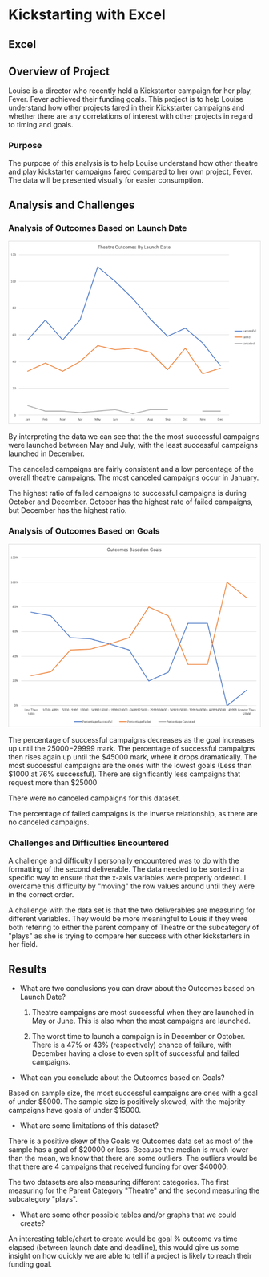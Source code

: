 # Kickstarting with Excel
## Excel 

## Overview of Project
Louise is a director who recently held a Kickstarter campaign for her play, Fever. Fever achieved their funding goals. This project is to help Louise understand how other projects fared in their Kickstarter campaigns and whether there are any correlations of interest with other projects in regard to timing and goals.

### Purpose
The purpose of this analysis is to help Louise understand how other theatre and play kickstarter campaigns fared compared to her own project, Fever. The data will be presented visually for easier consumption.


## Analysis and Challenges

### Analysis of Outcomes Based on Launch Date
<img src="resources/Theater_Outcomes_vs_Launch.png">
</img>

By interpreting the data we can see that the the most successful campaigns were launched between May and July, with the least successful campaigns launched in December. 

The canceled campaigns are fairly consistent and a low percentage of the overall theatre campaigns. The most canceled campaigns occur in January.

The highest ratio of failed campaigns to successful campaigns is during October and December. October has the highest rate of failed campaigns, but December has the highest ratio.


### Analysis of Outcomes Based on Goals
<img src="resources/Outcomes_vs_Goals.png"> </img>

The percentage of successful campaigns decreases as the goal increases up until the $25000-$29999 mark. The percentage of successful campaigns then rises again up until the $45000 mark, where it drops dramatically. The most successful campaigns are the ones with the lowest goals (Less than $1000 at 76% successful). There are significantly less campaigns that request more than $25000

There were no canceled campaigns for this dataset.

The percentage of failed campaigns is the inverse relationship, as there are no canceled campaigns. 


### Challenges and Difficulties Encountered

A challenge and difficulty I personally encountered was to do with the formatting of the second deliverable. The data needed to be sorted in a specific way to ensure that the x-axis variables were properly ordered. I overcame this difficulty by "moving" the row values around until they were in the correct order. 

A challenge with the data set is that the two deliverables are measuring for different variables. They would be more meaningful to Louis if they were both refering to either the parent company of Theatre or the subcategory of "plays" as she is trying to compare her success with other kickstarters in her field.

## Results

- What are two conclusions you can draw about the Outcomes based on Launch Date?

     1. Theatre campaigns are most successful when they are launched in May or June. This is also when the most campaigns are launched.

   2. The worst time to launch a campaign is in December or October. There is a 47% or 43% (respectively) chance of failure, with December having a close to even split of successful and failed campaigns.

- What can you conclude about the Outcomes based on Goals?

Based on sample size, the most successful campaigns are ones with a goal of under $5000.
The sample size is positively skewed, with the majority campaigns have goals of under $15000.

- What are some limitations of this dataset?

There is a positive skew of the Goals vs Outcomes data set as most of the sample has a goal of $20000 or less. Because the median is much lower than the mean, we know that there are some outliers. The outliers would be that there are 4 campaigns that received funding for over $40000.

The two datasets are also measuring different categories. The first measuring for the Parent Category "Theatre" and the second measuring the subcategory "plays".

- What are some other possible tables and/or graphs that we could create?

An interesting table/chart to create would be goal % outcome vs time elapsed (between launch date and deadline), this would give us some insight on how quickly we are able to tell if a project is likely to reach their funding goal.
